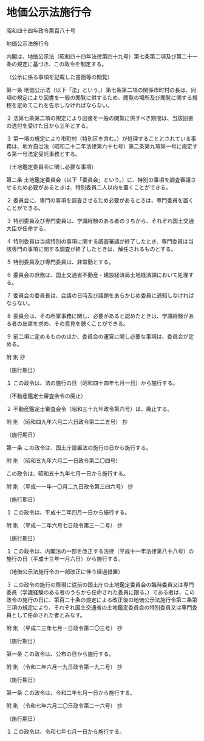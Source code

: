 # 地価公示法施行令

昭和四十四年政令第百八十号

地価公示法施行令

内閣は、地価公示法（昭和四十四年法律第四十九号）第七条第二項及び第二十一条の規定に基づき、この政令を制定する。

（公示に係る事項を記載した書面等の閲覧）

第一条 地価公示法（以下「法」という。）第七条第二項の関係市町村の長は、同項の規定により図書を一般の閲覧に供するため、閲覧の場所及び閲覧に関する規程を定めてこれを告示しなければならない。

２ 法第七条第二項の規定により図書を一般の閲覧に供すべき期間は、当該図書の送付を受けた日から三年とする。

３ 第一項の規定により市町村（特別区を含む。）が処理することとされている事務は、地方自治法（昭和二十二年法律第六十七号）第二条第九項第一号に規定する第一号法定受託事務とする。

（土地鑑定委員会に関し必要な事項）

第二条 土地鑑定委員会（以下「委員会」という。）に、特別の事項を調査審議させるため必要があるときは、特別委員二人以内を置くことができる。

２ 委員会に、専門の事項を調査させるため必要があるときは、専門委員を置くことができる。

３ 特別委員及び専門委員は、学識経験のある者のうちから、それぞれ国土交通大臣が任命する。

４ 特別委員は当該特別の事項に関する調査審議が終了したとき、専門委員は当該専門の事項に関する調査が終了したときは、解任されるものとする。

５ 特別委員及び専門委員は、非常勤とする。

６ 委員会の庶務は、国土交通省不動産・建設経済局土地経済課において処理する。

７ 委員会の委員長は、会議の日時及び議題をあらかじめ委員に通知しなければならない。

８ 委員会は、その所掌事務に関し、必要があると認めたときは、学識経験がある者の出席を求め、その意見を聴くことができる。

９ 前二項に定めるもののほか、委員会の運営に関し必要な事項は、委員会が定める。

附 則 抄

（施行期日）

１ この政令は、法の施行の日（昭和四十四年七月一日）から施行する。

（不動産鑑定士審査会令の廃止）

２ 不動産鑑定士審査会令（昭和三十九年政令第六号）は、廃止する。

附 則 （昭和四九年六月二六日政令第二二五号） 抄

（施行期日）

第一条 この政令は、国土庁設置法の施行の日から施行する。

附 則 （昭和五九年六月二一日政令第二〇四号）

この政令は、昭和五十九年七月一日から施行する。

附 則 （平成一一年一〇月二九日政令第三四六号） 抄

（施行期日）

１ この政令は、平成十二年四月一日から施行する。

附 則 （平成一二年六月七日政令第三一二号） 抄

（施行期日）

１ この政令は、内閣法の一部を改正する法律（平成十一年法律第八十八号）の施行の日（平成十三年一月六日）から施行する。

（地価公示法施行令の一部改正に伴う経過措置）

３ この政令の施行の際現に従前の国土庁の土地鑑定委員会の臨時委員又は専門委員（学識経験のある者のうちから任命された委員に限る。）である者は、この政令の施行の日に、第百二十条の規定による改正後の地価公示法施行令第二条第三項の規定により、それぞれ国土交通省の土地鑑定委員会の特別委員又は専門委員として任命された者とみなす。

附 則 （平成二三年七月一日政令第二〇三号） 抄

（施行期日）

第一条 この政令は、公布の日から施行する。

附 則 （令和二年六月一九日政令第一九二号） 抄

（施行期日）

第一条 この政令は、令和二年七月一日から施行する。

附 則 （令和七年六月二〇日政令第二一六号） 抄

（施行期日）

１ この政令は、令和七年七月一日から施行する。
